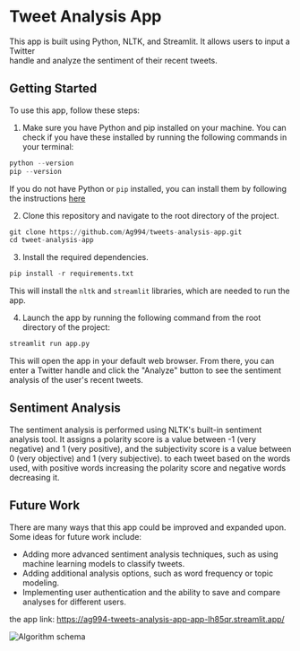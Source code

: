 # Tweet Analysis App
  <p> This app is built using Python, NLTK, and Streamlit. It allows users to input a Twitter 
  <br> handle and analyze the sentiment of their recent tweets. </p>
  
  
  ## Getting Started
   To use this app, follow these steps:
   
   1. Make sure you have Python and pip installed on your machine. You can check if you have these installed by 
   running the following commands in your terminal:
   
   
   ```python
   python --version
   pip --version
   ```
   
   If you do not have Python or `pip` installed, you can install them by following the instructions [here](https://realpython.com/installing-python/)
   
   2. Clone this repository and navigate to the root directory of the project.
   
   
   ```python
   git clone https://github.com/Ag994/tweets-analysis-app.git
   cd tweet-analysis-app
   ```
   
   3. Install the required dependencies.
   

   ```python
   pip install -r requirements.txt
   ```
   
   This will install the `nltk` and `streamlit` libraries, which are needed to run the app.
   
   4. Launch the app by running the following command from the root directory of the project:
   
   
   ```python
   streamlit run app.py
   ```
   
   This will open the app in your default web browser. From there, you can enter a Twitter handle and click the "Analyze" button to see the sentiment analysis of the user's recent tweets.
   
   ## Sentiment Analysis
   
   The sentiment analysis is performed using NLTK's built-in sentiment analysis tool. It assigns a polarity score is a value between -1 (very negative) and 1 (very positive), and the subjectivity score is a value between 0 (very objective) and 1 (very subjective). to each tweet based on the words used, with positive words increasing the polarity score and negative words decreasing it.
   
   
   ## Future Work
   
   There are many ways that this app could be improved and expanded upon. Some ideas for future work include:
   
   * Adding more advanced sentiment analysis techniques, such as using machine learning models to classify tweets.
   * Adding additional analysis options, such as word frequency or topic modeling.
   * Implementing user authentication and the ability to save and compare analyses for different users.




































the app link: https://ag994-tweets-analysis-app-app-lh85qr.streamlit.app/

![Algorithm schema](./images/schema.jpg)
